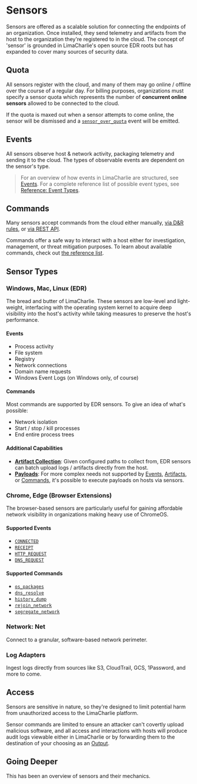 # Sensors

Sensors are offered as a scalable solution for connecting the endpoints of an organization. Once installed, they send telemetry and artifacts from the host to the organization they're registered to in the cloud. The concept of 'sensor' is grounded in LimaCharlie's open source EDR roots but has expanded to cover many sources of security data.

## Quota

All sensors register with the cloud, and many of them may go online / offline over the course of a regular day. For billing purposes, organizations must specify a sensor quota which represents the number of **concurrent online sensors** allowed to be connected to the cloud. 

If the quota is maxed out when a sensor attempts to come online, the sensor will be dismissed and a [`sensor_over_quota`](events.md#sensor_over_quota) event will be emitted.

## Events

All sensors observe host & network activity, packaging telemetry and sending it to the cloud. The types of observable events are dependent on the sensor's type. 

> For an overview of how events in LimaCharlie are structured, see [Events](events-overview.md). For a complete reference list of possible event types, see [Reference: Event Types](events.md).

## Commands

Many sensors accept commands from the cloud either manually, [via D&R rules](dr.md), or [via REST API](https://doc.limacharlie.io/docs/api/b3A6MTk2NDI0OQ-task-sensor). 

Commands offer a safe way to interact with a host either for investigation, management, or threat mitigation purposes. To learn about available commands, check out [the reference list](sensor_commands.md).

## Sensor Types

### Windows, Mac, Linux (EDR)

The bread and butter of LimaCharlie. These sensors are low-level and light-weight, interfacing with the operating system kernel to acquire deep visibility into the host's activity while taking measures to preserve the host's performance. 

#### Events

* Process activity
* File system
* Registry
* Network connections
* Domain name requests
* Windows Event Logs (on Windows only, of course)

#### Commands

Most commands are supported by EDR sensors. To give an idea of what's possible:

* Network isolation
* Start / stop / kill processes
* End entire process trees

#### Additional Capabilities

* [**Artifact Collection**](external_logs.md): Given configured paths to collect from, EDR sensors can batch upload logs / artifacts directly from the host.
* [**Payloads**](payloads.md): For more complex needs not supported by [Events](events.md), [Artifacts](external_logs.md), or [Commands](sensor_commands.md), it's possible to execute payloads on hosts via sensors.

### Chrome, Edge (Browser Extensions)

The browser-based sensors are particularly useful for gaining affordable network visibility in organizations making heavy use of ChromeOS.

#### Supported Events

* [`CONNECTED`](events.md#CONNECTED)
* [`RECEIPT`](events.md#RECEIPT)
* [`HTTP_REQUEST`](events.md#HTTP_REQUEST)
* [`DNS_REQUEST`](events.md#DNS_REQUEST)

#### Supported Commands

* [`os_packages`](sensor_commands.md#os_packages)
* [`dns_resolve`](sensor_commands.md#dns_resolve)
* [`history_dump`](sensor_commands.md#history_dump)
* [`rejoin_network`](sensor_commands.md#rejoin_network)
* [`segregate_network`](sensor_commands.md#segregate_network)


### Network: Net

Connect to a granular, software-based network perimeter.

### Log Adapters

Ingest logs directly from sources like S3, CloudTrail, GCS, 1Password, and more to come.

## Access

Sensors are sensitive in nature, so they're designed to limit potential harm from unauthorized access to the LimaCharlie platform.

Sensor commands are limited to ensure an attacker can't covertly upload malicious software, and all access and interactions with hosts will produce audit logs viewable either in LimaCharlie or by forwarding them to the destination of your choosing as an [Output](outputs.md).

## Going Deeper

This has been an overview of sensors and their mechanics. 